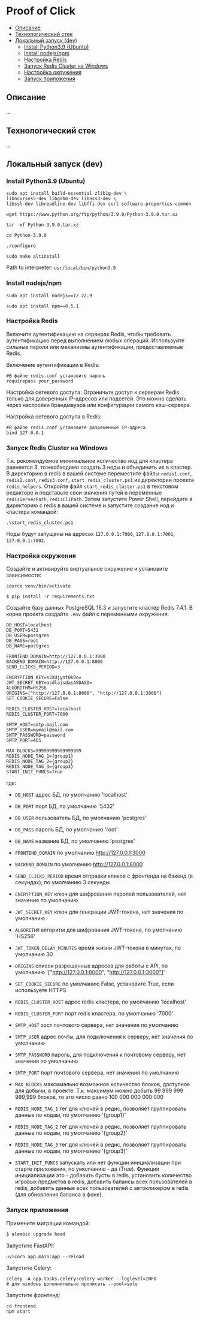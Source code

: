 # Proof of Click

- [Описание](#description)
- [Технологический стек](#stack)
- [Локальный запуск (dev)](#start_local)
  - [Install Python3.9 (Ubuntu)](#install_python)
  - [Install nodejs/npm](#install_npm)
  - [Настройка Redis](#setting_redis)
  - [Запуск Redis Cluster на Windows](#start_redis_win)
  - [Настройка окружения](#setting_env)
  - [Запуск приложения](#start_app)

## Описание <a name="description"></a>
...
## Технологический стек <a name="stack"></a>
...
## Локальный запуск (dev) <a name="start_local"></a>

### Install Python3.9 (Ubuntu) <a name="install_python"></a>

```shell
sudo apt install build-essential zlib1g-dev \
libncurses5-dev libgdbm-dev libnss3-dev \
libssl-dev libreadline-dev libffi-dev curl software-properties-common
```

```shell
wget https://www.python.org/ftp/python/3.9.0/Python-3.9.0.tar.xz
```

```shell
tar -xf Python-3.9.0.tar.xz
```

```shell
cd Python-3.9.0
```

```shell
./configure
```

```shell
sudo make altinstall
```

Path to interpreter: `usr/local/bin/python3.9`

### Install nodejs/npm <a name="install_npm"></a>

```shell
sudo apt install nodejs==12.22.9
```

```shell
sudo apt install npm==8.5.1
```

### Настройка Redis <a name="setting_redis"></a>

Включите аутентификацию на серверах Redis, чтобы требовать аутентификацию перед выполнением любых операций.
Используйте сильные пароли или механизмы аутентификации, предоставляемые Redis.

Включение аутентификации в Redis:

```
#В файле redis.conf установите пароль
requirepass your_password
```
Настройка сетевого доступа: Ограничьте доступ к серверам Redis только для доверенных IP-адресов или подсетей.
Это можно сделать через настройки брандмауэра или конфигурации самого кэш-сервера.

Настройка сетевого доступа в Redis:

```
#В файле redis.conf установите разрешенные IP-адреса
bind 127.0.0.1
```

### Запуск Redis Cluster на Windows <a name="start_redis_win"></a>

Т.к. рекомендуемое минимальное количество нод для кластера равняется 3,
то необходимо создать 3 ноды и объединить их в кластер. В директорию в redis
в вашей системе переместите файлы `redis1.conf`, `redis2.conf`, `redis3.conf`,
`start_redis_cluster.ps1` из директории проекта `redis_helpers`.
Откройте файл `start_redis_cluster.ps1` в текстовом редакторе и подставьте
свои значения путей в переменные `redisServerPath`, `redisCliPath`.
Затем запустите Power Shell, перейдите в директорию с redis
в вашей системе и запустите создание нод и кластера командой:

```shell
.\start_redis_cluster.ps1
```
Ноды будут запущены на адресах `127.0.0.1:7000`, `127.0.0.1:7001`, `127.0.0.1:7002`.

### Настройка окружения <a name="setting_env"></a>

Создайте и активируйте виртуальное окружение и установите зависимости:
```shell
source venv/bin/activate
```
```shell
$ pip install -r requirements.txt
```
Создайте базу данных PostgreSQL 16.3 и запустите кластер Redis 7.4.1. В корне проекта создайте
`.env` файл с переменными окружения:

```
DB_HOST=localhost
DB_PORT=5432
DB_USER=postgres
DB_PASS=root
DB_NAME=postgres

FRONTEND_DOMAIN=http://127.0.0.1:3000
BACKEND_DOMAIN=http://127.0.0.1:8000
SEND_CLICKS_PERIOD=3

ENCRYPTION_KEY=s3XUjyntOk0o=
JWT_SECRET_KEY=asdlajsdasASDASD=
ALGORITHM=HS256
ORIGINS=["http://127.0.0.1:8000", "http://127.0.0.1:3000"]
SET_COOKIE_SECURE=False

REDIS_CLUSTER_HOST=localhost
REDIS_CLUSTER_PORT=7000

SMTP_HOST=smtp.mail.com
SMTP_USER=mymail@mail.com
SMTP_PASSWORD=password
SMTP_PORT=465

MAX_BLOCKS=99999999999999999
REDIS_NODE_TAG_1={group1}
REDIS_NODE_TAG_2={group2}
REDIS_NODE_TAG_3={group3}
START_INIT_FUNCS=True
```
где:

- `DB_HOST` адрес БД, по умолчанию 'localhost'
- `DB_PORT` порт БД, по умолчанию '5432'
- `DB_USER` пользователь БД, по умолчанию 'postgres'
- `DB_PASS` пароль БД, по умолчанию 'root'
- `DB_NAME` название БД, по умолчанию 'postgres'


- `FRONTEND_DOMAIN` по умолчанию http://127.0.0.1:3000
- `BACKEND_DOMAIN` по умолчанию http://127.0.0.1:8000
- `SEND_CLICKS_PERIOD` время отправки кликов с фронтенда на бэкенд (в секундах), по умолчанию 3 секунды


- `ENCRYPTION_KEY` ключ для шифрования паролей пользователей, нет значения по умолчанию
- `JWT_SECRET_KEY` ключ для генерации JWT-токена, нет значения по умолчанию
- `ALGORITHM` алгоритм для шифрования JWT-токена, по умолчанию 'HS256'
- `JWT_TOKEN_DELAY_MINUTES` время жизни JWT-токена в минутах, по умолчанию 30
- `ORIGINS` список разрешенных адресов для работы с API, по умолчанию '["http://127.0.0.1:8000", "http://127.0.0.1:3000"]'
- `SET_COOKIE_SECURE` по умолчанию False, установите True, если используете HTTPS


- `REDIS_CLUSTER_HOST` адрес redis кластера, по умолчанию 'localhost'
- `REDIS_CLUSTER_PORT` порт redis кластера, по умолчанию '7000'


- `SMTP_HOST` хост почтового сервера, нет значения по умолчанию
- `SMTP_USER` адрес почты, для подключения к серверу, нет значения по умолчанию
- `SMTP_PASSWORD` пароль, для подключения к почтовому серверу, нет значения по умолчанию
- `SMTP_PORT` порт почтового сервера, нет значения по умолчанию


- `MAX_BLOCKS` максимально возможное количество блоков, доступное для добычи, в проекте. Т.к.
максимум можно добыть 99 999 999 999,999 блоков, то это число равно 100 000 000 000 000
- `REDIS_NODE_TAG_1` тег для ключей в редис, позволяет группировать данные по нодам, по умолчанию '{group1}'
- `REDIS_NODE_TAG_2` тег для ключей в редис, позволяет группировать данные по нодам, по умолчанию '{group2}'
- `REDIS_NODE_TAG_3` тег для ключей в редис, позволяет группировать данные по нодам, по умолчанию '{group3}'
- `START_INIT_FUNCS` запускать или нет функции инициализации при старте приложения, по умолчанию - да (True).
Функции инициализации это - добавить бусты в redis, установить количество игровых предметов в redis,
добавить балансы всех пользователей в redis, добавить данные всех пользователей с автокликером в redis
(для обновления баланса в фоне).

### Запуск приложения <a name="start_app"></a>

Примените миграции командой:
```sh
$ alembic upgrade head
```

Запустите FastAPI:
```shell
uvicorn app.main:app --reload
```

Запустите Celery:
```shell
celery -A app.tasks.celery:celery worker --loglevel=INFO
# для windows дополнительно прописать --pool=solo
```

Запустите фронтенд:
```shell
cd frontend
npm start
```